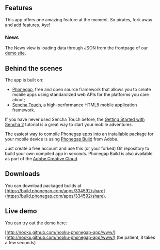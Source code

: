 ## Features
This app offers one amazing feature at the moment. So pirates, fork away and add features. Aye!
### News
The News view is loading data through JSON from the frontpage of our [demo site](http://demo.nooku.org?format=json).

## Behind the scenes
The app is built on:

* [Phonegap](http://phonegap.com/), free and open source framework that allows you to create mobile apps using standardized web APIs for the platforms you care about;
* [Sencha Touch](http://www.sencha.com/products/touch), a high-performance HTML5 mobile application framework.

If you have never used Sencha Touch before, the [Getting Started with Sencha 2](http://www.sencha.com/learn/getting-started-with-sencha-touch-2) tutorial is a great way to start your mobile adventures.

The easiest way to compile Phonegap apps into an installable package for your mobile device is using [Phonegap Build](http://build.phonegap.com) from Adobe.

Just create a free account and use this (or your forked) Git repository to build your own compiled app in seconds. Phonegap Build is also available as part of the [Adobe Creative Cloud](http://www.adobe.com/products/creativecloud.html).

## Downloads
You can download packaged builds at [https://build.phonegap.com/apps/334592/share](https://build.phonegap.com/apps/334592/share).

## Live demo

You can try out the demo here: 

[http://nooku.github.com/nooku-phonegap-app/www/](http://nooku.github.com/nooku-phonegap-app/www/) (be patient, it takes a few seconds)